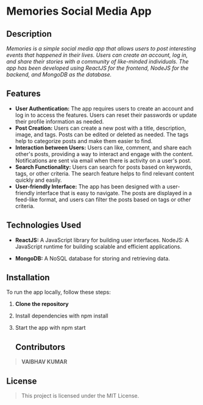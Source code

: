 # Memories Social Media App

## **Description**

_Memories is a simple social media app that allows users to post interesting events that happened in their lives. Users can create an account, log in, and share their stories with a community of like-minded individuals. The app has been developed using ReactJS for the frontend, NodeJS for the backend, and MongoDB as the database._

## **Features**

- **User Authentication:** The app requires users to create an account and log in to access the features. Users can reset their passwords or update their profile information as needed.
- **Post Creation:** Users can create a new post with a title, description, image, and tags. Posts can be edited or deleted as needed. The tags help to categorize posts and make them easier to find.
- **Interaction between Users:** Users can like, comment, and share each other's posts, providing a way to interact and engage with the content. Notifications are sent via email when there is activity on a user's post.
- **Search Functionality:** Users can search for posts based on keywords, tags, or other criteria. The search feature helps to find relevant content quickly and easily.
- **User-friendly Interface:** The app has been designed with a user-friendly interface that is easy to navigate. The posts are displayed in a feed-like format, and users can filter the posts based on tags or other criteria.

## **Technologies Used**

- **ReactJS:** A JavaScript library for building user interfaces.
  NodeJS: A JavaScript runtime for building scalable and efficient applications.

- **MongoDB:** A NoSQL database for storing and retrieving data.

## **Installation**

To run the app locally, follow these steps:

1. **Clone the repository**

2. Install dependencies with npm install
3. Start the app with npm start

   ## **Contributors**

> **VAIBHAV KUMAR**

## **License**

> This project is licensed under the MIT License.
